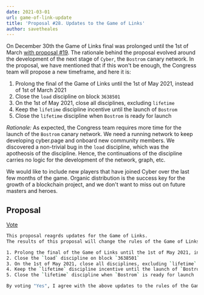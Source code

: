 ```yaml
---
date: 2021-03-01
url: game-of-link-update
title: 'Proposal #28. Updates to the Game of Links'
author: savetheales
---
```


On December 30th the Game of Links final was prolonged until the 1st of March [with proposal #19](https://cyber.page/governance/19). The rationale behind the proposal evolved around the development of the next stage of `Cyber`, the `Bostrom` canary network. In the proposal, we have mentioned that if this won't be enough, the Congress team will propose a new timeframe, and here it is:

1. Prolong the final of the Game of Links until the 1st of May 2021, instead of 1st of March 2021
2. Close the `load` discipline on block `3638501`
3. On the 1st of May 2021, close all disciplines, excluding `lifetime`
4. Keep the `lifetime` discipline incentive until the launch of `Bostrom`
5. Close the `lifetime` discipline when `Bostrom` is ready for launch

*Rationale:* As expected, the Congress team requires more time for the launch of the `Bostrom` canary network. We need a running network to keep developing cyber.page and onboard new community members. We discovered a non-trivial bug in the `load` discipline, which was the apotheosis of the discipline. Hence, the continuations of the discipline carries no logic for the development of the network, graph, etc.

We would like to include new players that have joined Cyber over the last few months of the game. Organic distribution is the success key for the growth of a blockchain project, and we don't want to miss out on future masters and heroes.

## Proposal

[Vote](https://cyber.page/governance/28)

```bash
This proposal reagrds updates for the Game of Links.
The results of this proposal will change the rules of the Game of Links.

1. Prolong the final of the Game of Links until the 1st of May 2021, instead of 1st of March 2021
2. Close the `load` discipline on block `3638501`
3. On the 1st of May 2021, close all disciplines, excluding `lifetime`
4. Keep the `lifetime` discipline incentive until the launch of `Bostrom`
5. Close the `lifetime` discipline when `Bostrom` is ready for launch

By voting "Yes", I agree with the above updates to the rules of the Game of Links.
```